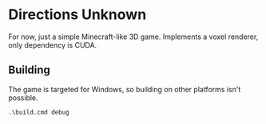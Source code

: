 # Directions Unknown

For now, just a simple Minecraft-like 3D game. Implements a voxel renderer, only dependency is CUDA.

## Building

The game is targeted for Windows, so building on other platforms isn't possible.

```
.\build.cmd debug
```
